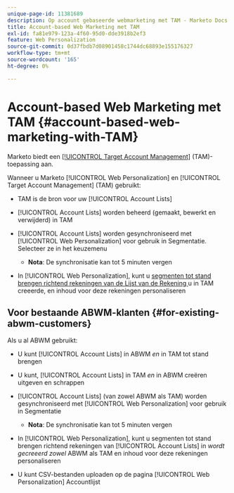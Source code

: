 ```yaml
---
unique-page-id: 11381689
description: Op account gebaseerde webmarketing met TAM - Marketo Docs - Productdocumentatie
title: Account-based Web Marketing met TAM
exl-id: fa81e979-123a-4f60-95d0-dde3918b2ef3
feature: Web Personalization
source-git-commit: 0d37fbdb7d08901458c1744dc68893e155176327
workflow-type: tm+mt
source-wordcount: '165'
ht-degree: 0%

---
```


# Account-based Web Marketing met TAM {#account-based-web-marketing-with-TAM}

Marketo biedt een [[!UICONTROL Target Account Management]](/help/marketo/product-docs/target-account-management/setup-tam/target-account-management-overview.md) (TAM)-toepassing aan.

Wanneer u Marketo [!UICONTROL Web Personalization] en [!UICONTROL Target Account Management] (TAM) gebruikt:

* TAM is de bron voor uw [!UICONTROL Account Lists]
* [!UICONTROL Account Lists] worden beheerd (gemaakt, bewerkt en verwijderd) in TAM
* [!UICONTROL Account Lists] worden gesynchroniseerd met [!UICONTROL Web Personalization] voor gebruik in Segmentatie. Selecteer ze in het keuzemenu

   * **Nota**: De synchronisatie kan tot 5 minuten vergen

* In [!UICONTROL Web Personalization], kunt u [ segmenten tot stand brengen richtend rekeningen van de Lijst van de Rekening ](/help/marketo/product-docs/web-personalization/account-based-web-marketing/create-a-new-account-list.md) u in TAM creeerde, en inhoud voor deze rekeningen personaliseren

## Voor bestaande ABWM-klanten {#for-existing-abwm-customers}

Als u al ABWM gebruikt:

* U kunt [!UICONTROL Account Lists] in ABWM _en_ in TAM tot stand brengen
* U kunt, [!UICONTROL Account Lists] in TAM _en_ in ABWM creëren uitgeven en schrappen
* [!UICONTROL Account Lists] (van zowel ABWM als TAM) worden gesynchroniseerd met [!UICONTROL Web Personalization] voor gebruik in Segmentatie

   * **Nota**: De synchronisatie kan tot 5 minuten vergen

* In [!UICONTROL Web Personalization], kunt u segmenten tot stand brengen richtend rekeningen van [!UICONTROL Account Lists] in _wordt gecreeerd zowel_ ABWM als TAM en inhoud voor deze rekeningen personaliseren
* U kunt CSV-bestanden uploaden op de pagina [!UICONTROL Web Personalization] Accountlijst
